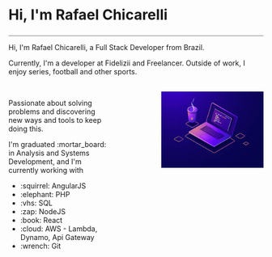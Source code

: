 <div style="border-bottom: 1px solid gray; width: 100%; padding-bottom: 5px;">
<h1>Hi, I'm Rafael Chicarelli</h1>
</div>

<p>Hi, I'm  Rafael Chicarelli, a Full Stack Developer from Brazil.</p>
<p>Currently, I'm a developer at Fidelizii and Freelancer. Outside of work, I enjoy series, football and other sports. </p></br>

<div style="display: flex; justify-content: space-between;">
  <div style="width: 40%;">
    <p>Passionate about solving problems and discovering new ways and tools to keep doing this.</p>
    <p>I'm graduated :mortar_board: in Analysis and Systems Development, and I'm currently working with</p>
    <ul>
       <li>:squirrel: AngularJS</li>
       <li>:elephant: PHP</li>
       <li>:vhs: SQL</li>
       <li>:zap: NodeJS</li>
       <li>:book: React</li>
       <li>:cloud: AWS - Lambda, Dynamo, Api Gateway</li>
       <li>:wrench: Git</li>
    </ul>
  </div>
  <div style="width: 40%;">
    <img src="./images/programming.jpg" alt="Programming image"></img>
  </div>
</div>

